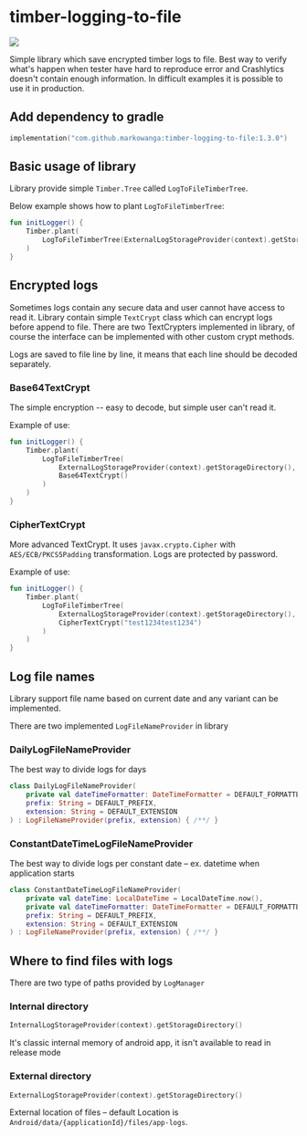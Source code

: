 # timber-logging-to-file

[![](https://jitpack.io/v/markowanga/timber-logging-to-file.svg)](https://jitpack.io/#markowanga/timber-logging-to-file)

Simple library which save encrypted timber logs to file. Best way to verify what's happen when
tester have hard to reproduce error and Crashlytics doesn't contain enough information.
In difficult examples it is possible to use it in production. 

## Add dependency to gradle

```kotlin
implementation("com.github.markowanga:timber-logging-to-file:1.3.0")
```

## Basic usage of library

Library provide simple `Timber.Tree` called `LogToFileTimberTree`.

Below example shows how to plant `LogToFileTimberTree`:

```kotlin
fun initLogger() {
    Timber.plant(
        LogToFileTimberTree(ExternalLogStorageProvider(context).getStorageDirectory())
    )
}
```

## Encrypted logs

Sometimes logs contain any secure data and user cannot have access to read it. Library contain
simple `TextCrypt` class which can encrypt logs before append to file. There are two TextCrypters
implemented in library, of course the interface can be implemented with other custom crypt methods.

Logs are saved to file line by line, it means that each line should be decoded separately.

### Base64TextCrypt

The simple encryption -- easy to decode, but simple user can't read it.

Example of use:

```kotlin
fun initLogger() {
    Timber.plant(
        LogToFileTimberTree(
            ExternalLogStorageProvider(context).getStorageDirectory(),
            Base64TextCrypt()
        )
    )
}
```

### CipherTextCrypt

More advanced TextCrypt. It uses `javax.crypto.Cipher` with `AES/ECB/PKCS5Padding` transformation.
Logs are protected by password.

Example of use:

```kotlin
fun initLogger() {
    Timber.plant(
        LogToFileTimberTree(
            ExternalLogStorageProvider(context).getStorageDirectory(),
            CipherTextCrypt("test1234test1234")
        )
    )
}
```

## Log file names

Library support file name based on current date and any variant can be implemented.

There are two implemented `LogFileNameProvider` in library

### DailyLogFileNameProvider

The best way to divide logs for days

```kotlin
class DailyLogFileNameProvider(
    private val dateTimeFormatter: DateTimeFormatter = DEFAULT_FORMATTER,
    prefix: String = DEFAULT_PREFIX,
    extension: String = DEFAULT_EXTENSION
) : LogFileNameProvider(prefix, extension) { /**/ }
```

### ConstantDateTimeLogFileNameProvider

The best way to divide logs per constant date – ex. datetime when application starts

```kotlin
class ConstantDateTimeLogFileNameProvider(
    private val dateTime: LocalDateTime = LocalDateTime.now(),
    private val dateTimeFormatter: DateTimeFormatter = DEFAULT_FORMATTER,
    prefix: String = DEFAULT_PREFIX,
    extension: String = DEFAULT_EXTENSION
) : LogFileNameProvider(prefix, extension) { /**/ }

```

## Where to find files with logs
There are two type of paths provided by `LogManager`

### Internal directory
```kotlin
InternalLogStorageProvider(context).getStorageDirectory()
```
It's classic internal memory of android app, it isn't available to read in release mode

### External directory
```kotlin
ExternalLogStorageProvider(context).getStorageDirectory()
```
External location of files – default Location is `Android/data/{applicationId}/files/app-logs`.
